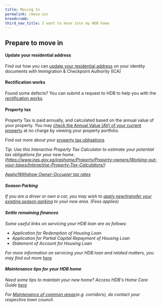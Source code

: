 ```yaml
---
title: Moving In 
permalink: /move-in/
breadcrumb: 
third_nav_title: I want to move into my HDB home
---
```


## Prepare to move in

#### Update your residential address 

Find out how you can [update your residential address](https://www.ica.gov.sg/documents/ic/update_residential_address) on  your identity documents with Immigration & Checkpoint Authority (ICA)

#### Rectification works

Found some defects? You can submit a request to HDB to help you with the [rectification works](https://www.hdb.gov.sg/cs/infoweb/residential/living-in-an-hdb-flat/moving-in/rectification-work-for-new-flats&rendermode=preview).

#### Property tax

Property Tax is paid annually, and calculated based on the annual value of your property. You may [check the Annual Value (AV) of your current property](https://mytax.iras.gov.sg/ESVWeb/default.aspx?target=MPTPropertyPortfolio) at no charge by viewing your property portfolio.

Find out more about your [property tax obligations](https://www.iras.gov.sg/irashome/Property-Tax-At-A-Glance/Property-Tax-At-A-Glance/)

<em>Tip: Use this Interactive Property Tax Calculator to estimate your potential tax obligations for your new home.(https://www.iras.gov.sg/irashome/Property/Property-owners/Working-out-your-taxes/Interactive-Property-Tax-Calculators/)

[Apply/Withdraw Owner-Occupier tax rates](https://mytax.iras.gov.sg/ESVWeb/default.aspx?target=MPTOOPropertySearch&toLoginSelection=true)

#### Season Parking

If you are a driver or own a car, you may wish to [apply new/transfer your existing season parking](https://www.hdb.gov.sg/cs/infoweb/car-parks/season-parking/season-parking-ticket/application-procedure) to your new area. (Fees applies)

#### Settle remaining finances

Some useful links on servicing your HDB loan are as follows:
- Application for Redemption of Housing Loan
- Application for Partial Capital Repayment of Housing Loan
- Statement of Account for Housing Loan

For more information on servicing your HDB loan and related matters, you may find out more [here](https://www.hdb.gov.sg/cs/infoweb/residential/servicing-your-hdb-loan)

#### Maintenance tips for your HDB home

Need some tips to maintain your new home? Access HDB's Home Care Guide [here](https://www.hdb.gov.sg/cs/infoweb/residential/living-in-an-hdb-flat/home-maintenance/home-care-guide)

For [Maintenance of common areas](https://www.hdb.gov.sg/cs/infoweb/contact-us?anchor=towncouncil)(e.g. corridors), do contact your respective town council.

